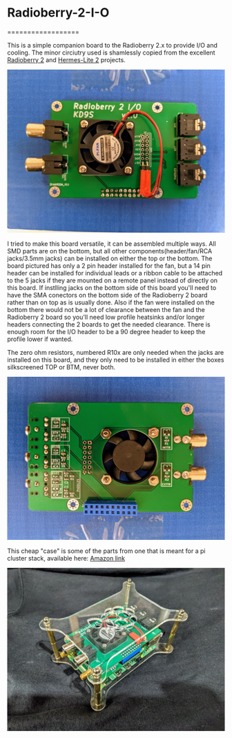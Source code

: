 # Radioberry-2-I-O

==================

This is a simple companion board to the Radioberry 2.x to provide I/O and cooling. The minor circiutry used is shamlessly copied from the excellent [Radioberry 2](https://github.com/pa3gsb/Radioberry-2.x) and [Hermes-Lite 2](http://www.hermeslite.com) projects.

![Top](images/I-O-top.jpg)

I tried to make this board versatile, it can be assembled multiple ways. All SMD parts are on the bottom, but all other components(header/fan/RCA jacks/3.5mm jacks) can be installed on either the top or the bottom. The board pictured has only a 2 pin header installed for the fan, but a 14 pin header can be installed for individual leads or a ribbon cable to be attached to the 5 jacks if they are mounted on a remote panel instead of directly on this board. If instlling jacks on the bottom side of this board you'll need to have the SMA conectors on the bottom side of the Radioberry 2 board rather than on top as is usually done. Also if the fan were installed on the bottom there would not be a lot of clearance between the fan and the Radioberry 2 board so you'll need low profile heatsinks and/or longer headers connecting the 2 boards to get the needed clearance. There is enough room for the I/O header to be a 90 degree header to keep the profile lower if wanted.

The zero ohm resistors, numbered R10x are only needed when the jacks are installed on this board, and they only need to be installed in either the boxes silkscreened TOP or BTM, never both.

![Bottom](images/I-O-bottom.jpg)

This cheap "case" is some of the parts from one that is meant for a pi cluster stack, available here: [Amazon link](https://www.amazon.com/gp/product/B07JP2TFJY/ref=ppx_yo_dt_b_search_asin_title?ie=UTF8&psc=1)

![Case](images/I-O-in-case.jpg)


 
